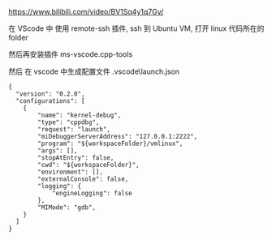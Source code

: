https://www.bilibili.com/video/BV1Sq4y1q7Gv/

在 VScode 中 使用 remote-ssh 插件, ssh 到 Ubuntu VM, 打开 linux 代码所在的 folder

然后再安装插件 ms-vscode.cpp-tools

然后 在 vscode 中生成配置文件
.vscode\launch.json

```
{
  "version": "0.2.0",
  "configurations": [
    {
        "name": "kernel-debug",
        "type": "cppdbg",
        "request": "launch",
        "miDebuggerServerAddress": "127.0.0.1:2222",
        "program": "${workspaceFolder}/vmlinux",
        "args": [],
        "stopAtEntry": false,
        "cwd": "${workspaceFolder}",
        "environment": [],
        "externalConsole": false,
        "logging": {
            "engineLogging": false
        },
        "MIMode": "gdb",
    }
  ]
}
```
